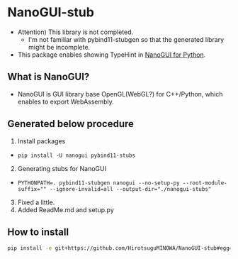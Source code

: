 # NanoGUI-stub

- Attention) This library is not completed.
  - I'm not familiar with pybind11-stubgen so that the generated library might be incomplete.
- This package enables showing TypeHint in [NanoGUI for Python](https://github.com/mitsuba-renderer/nanogui).

## What is NanoGUI?

- NanoGUI is GUI library base OpenGL(WebGL?) for C++/Python, which enables to export WebAssembly.

## Generated below procedure

1. Install packages
  - `pip install -U nanogui pybind11-stubs`
2. Generating stubs for NanoGUI
  - `PYTHONPATH=. pybind11-stubgen nanogui --no-setup-py --root-module-suffix="" --ignore-invalid=all --output-dir="./nanogui-stubs"`
3. Fixed a little.
4. Added ReadMe.md and setup.py

## How to install
```bash
pip install -e git+https://github.com/HirotsuguMINOWA/NanoGUI-stub#egg=nanogui-stubs
```
